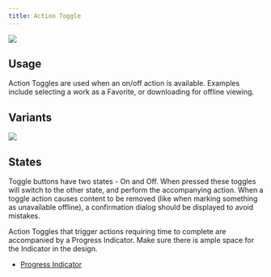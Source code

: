 ```yaml
---
title: Action Toggle
---
```

![](/images/atoms/action-toggle/cover.png)


## Usage

Action Toggles are used when an on/off action is available. Examples include selecting a work as a Favorite, or downloading for offline viewing.


## Variants

![](/images/atoms/action-toggle/states.png)


## States

Toggle buttons have two states - On and Off. When pressed these toggles will switch to the other state, and perform the accompanying action. When a toggle action causes content to be removed (like when marking something as unavailable offline), a confirmation dialog should be displayed to avoid mistakes.

Action Toggles that trigger actions requiring time to complete are accompanied by a Progress Indicator. Make sure there is ample space for the Indicator in the design.

* [Progress Indicator](/design-system/atoms/progress-indicator)